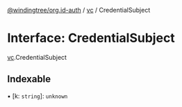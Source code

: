 [@windingtree/org.id-auth](../README.md) / [vc](../modules/vc.md) / CredentialSubject

# Interface: CredentialSubject

[vc](../modules/vc.md).CredentialSubject

## Indexable

▪ [k: `string`]: `unknown`
